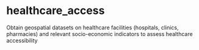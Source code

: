 # healthcare_access

Obtain geospatial datasets on healthcare facilities (hospitals, clinics, pharmacies) and relevant socio-economic indicators to assess healthcare accessibility
